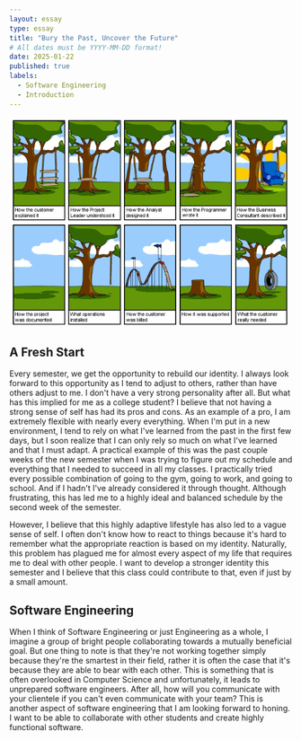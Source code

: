 ```yaml
---
layout: essay
type: essay
title: "Bury the Past, Uncover the Future"
# All dates must be YYYY-MM-DD format!
date: 2025-01-22
published: true
labels:
  - Software Engineering
  - Introduction
---
```


<div class="text-center p-4">
<img width="500px" class="rounded float-start pe-4" src="../img/essays/swing.png">
</div>

## A Fresh Start
Every semester, we get the opportunity to rebuild our identity. I always look forward to this opportunity as I tend to adjust to others, rather than have others adjust to me. I don't have a very strong personality after all. But what has this implied for me as a college student? I believe that not having a strong sense of self has had its pros and cons. As an example of a pro, I am extremely flexible with nearly every everything. When I'm put in a new environment, I tend to rely on what I've learned from the past in the first few days, but I soon realize that I can only rely so much on what I've learned and that I must adapt. A practical example of this was the past couple weeks of the new semester when I was trying to figure out my schedule and everything that I needed to succeed in all my classes. I practically tried every possible combination of going to the gym, going to work, and going to school. And if I hadn't I've already considered it through thought. Although frustrating, this has led me to a highly ideal and balanced schedule by the second week of the semester.

However, I believe that this highly adaptive lifestyle has also led to a vague sense of self. I often don't know how to react to things because it's hard to remember what the appropriate reaction is based on my identity. Naturally, this problem has plagued me for almost every aspect of my life that requires me to deal with other people. I want to develop a stronger identity this semester and I believe that this class could contribute to that, even if just by a small amount.

## Software Engineering
When I think of Software Engineering or just Engineering as a whole, I imagine a group of bright people collaborating towards a mutually beneficial goal. But one thing to note is that they're not working together simply because they're the smartest in their field, rather it is often the case that it's because they are able to bear with each other. This is something that is often overlooked in Computer Science and unfortunately, it leads to unprepared software engineers. After all, how will you communicate with your clientele if you can't even communicate with your team? This is another aspect of software engineering that I am looking forward to honing. I want to be able to collaborate with other students and create highly functional software.
